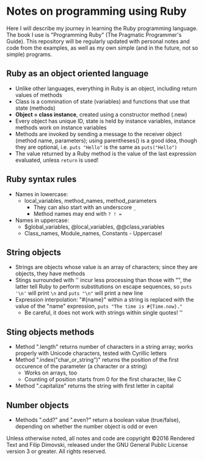# Notes on programming using Ruby

Here I will describe my journey in learning the Ruby programming language.
The book I use is "Programming Ruby" (The Pragmatic Programmer's Guide).
This repository will be regularly updated with personal notes and code
from the examples, as well as my own simple (and in the future, not so simple)
programs.


## Ruby as an object oriented language

* Unlike other languages, everything in Ruby is an object, including
  return values of methods
* Class is a comnination of state (variables) and functions that use
  that state (methods)
* **Object = class instance**, created using a constructor method (.new)
* Every object has unique ID, state is held by instance variables,
  instance methods work on instance variables
* Methods are invoked by sending a message to the receiver object
  (method name, parameters); using parentheses() is a good idea, though
  they are optional, i.e. `puts "Hello"` is the same as `puts("Hello")`
* The value returned by a Ruby method is the value of the last
  expression evaluated, unless `return` is used!


## Ruby syntax rules

* Names in lowercase:
  * local_variables, method_names, method_parameters
    * They can also start with an underscore `_`
    * Method names may end with `? ! =`
* Names in uppercase:
  * $global_variables, @local_variables, @@class_variables
  * Class_names, Module_names, Constants - Uppercase!


## String objects

* Strings are objects whose value is an array of characters; since they
  are objects, they have methods
* Stings surrounded with '' incur less processing than those with "",
  the latter tell Ruby to perform substitutions on escape sequences,
  so `puts '\n'` will print `\n` and `puts "\n"` will print a new line
* Expression interpolation: "#{name}" within a string is replaced with
  the value of the "name" expression, `puts "The time is #{Time.now}."`
  * Be careful, it does not work with strings within single quotes! ''


## Sting objects methods

* Method ".length" returns number of characters in a string array; works
  properly with Unicode characters, tested with Cyrillic letters
* Method ".index("char_or_string")" returns the position of the first
  occurence of the parameter (a character or a string)
  * Works on arrays, too
  * Counting of position starts from 0 for the first character, like C
* Method ".capitalize" returns the string with first letter in capital


## Number objects

* Methods ".odd?" and ".even?" return a boolean value (true/false),
  depending on whether the number object is odd or even
  

Unless otherwise noted, all notes and code are copyright
©2016 Rendered Text and Filip Dimovski, released under the
GNU General Public License version 3 or greater. All rights reserved.
